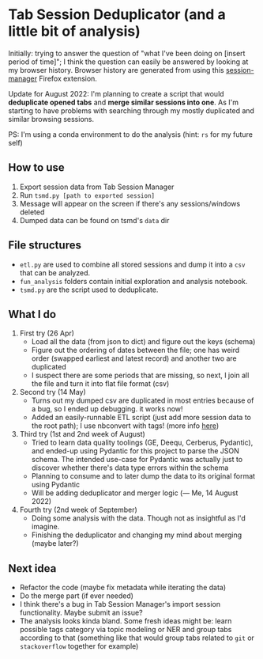 # Tab Session Deduplicator (and a little bit of analysis)

Initially: trying to answer the question of "what I've been doing on [insert period of time]"; I think the question can easily be answered by looking at my browser history. Browser history are generated from using this [session-manager](https://github.com/sienori/Tab-Session-Manager) Firefox extension.

Update for August 2022: I'm planning to create a script that would **deduplicate opened tabs** and **merge similar sessions into one**. As I'm starting to have problems with searching through my mostly duplicated and similar browsing sessions.

PS: I'm using a conda environment to do the analysis (hint: `rs` for my future self)

## How to use

1. Export session data from Tab Session Manager
2. Run `tsmd.py [path to exported session]`
3. Message will appear on the screen if there's any sessions/windows deleted
4. Dumped data can be found on tsmd's `data` dir

## File structures

- `etl.py` are used to combine all stored sessions and dump it into a `csv` that can be analyzed.
- `fun_analysis` folders contain initial exploration and analysis notebook.
- `tsmd.py` are the script used to deduplicate.

## What I do

1. First try (26 Apr)
    - Load all the data (from json to dict) and figure out the keys (schema)
    - Figure out the ordering of dates between the file; one has weird order (swapped earliest and latest record) and another two are duplicated
    - I suspect there are some periods that are missing, so next, I join all the file and turn it into flat file format (csv)
2. Second try (14 May)
    - Turns out my dumped csv are duplicated in most entries because of a bug, so I ended up debugging. it works now!
    - Added an easily-runnable ETL script (just add more session data to the root path); I use nbconvert with tags! (more info [here](https://stackoverflow.com/a/48084050/8996974))
3. Third try (1st and 2nd week of August)
    - Tried to learn data quality toolings (GE, Deequ, Cerberus, Pydantic), and ended-up using Pydantic for this project to parse the JSON schema. The intended use-case for Pydantic was actually just to discover whether there's data type errors within the schema
    - Planning to consume and to later dump the data to its original format using Pydantic
    - Will be adding deduplicator and merger logic (— Me, 14 August 2022)
4. Fourth try (2nd week of September)
    - Doing some analysis with the data. Though not as insightful as I'd imagine.
    - Finishing the deduplicator and changing my mind about merging (maybe later?)

## Next idea

- Refactor the code (maybe fix metadata while iterating the data)
- Do the merge part (if ever needed)
- I think there's a bug in Tab Session Manager's import session functionality. Maybe submit an issue?
- The analysis looks kinda bland. Some fresh ideas might be: learn possible tags category via topic modeling or NER and group tabs according to that (something like that would group tabs related to `git` or `stackoverflow` together for example)
